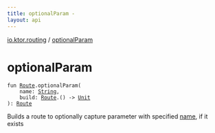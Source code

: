 ```yaml
---
title: optionalParam - 
layout: api
---
```


<div class='api-docs-breadcrumbs'><a href="index.html">io.ktor.routing</a> / <a href="./optional-param.html">optionalParam</a></div>

# optionalParam

<div class="signature"><code><span class="keyword">fun </span><a href="-route/index.html"><span class="identifier">Route</span></a><span class="symbol">.</span><span class="identifier">optionalParam</span><span class="symbol">(</span><br/>&nbsp;&nbsp;&nbsp;&nbsp;<span class="parameterName" id="io.ktor.routing$optionalParam(io.ktor.routing.Route, kotlin.String, kotlin.Function1((io.ktor.routing.Route, kotlin.Unit)))/name">name</span><span class="symbol">:</span>&nbsp;<a href="https://kotlinlang.org/api/latest/jvm/stdlib/kotlin/-string/index.html"><span class="identifier">String</span></a><span class="symbol">, </span><br/>&nbsp;&nbsp;&nbsp;&nbsp;<span class="parameterName" id="io.ktor.routing$optionalParam(io.ktor.routing.Route, kotlin.String, kotlin.Function1((io.ktor.routing.Route, kotlin.Unit)))/build">build</span><span class="symbol">:</span>&nbsp;<a href="-route/index.html"><span class="identifier">Route</span></a><span class="symbol">.</span><span class="symbol">(</span><span class="symbol">)</span>&nbsp;<span class="symbol">-&gt;</span>&nbsp;<a href="https://kotlinlang.org/api/latest/jvm/stdlib/kotlin/-unit/index.html"><span class="identifier">Unit</span></a><br/><span class="symbol">)</span><span class="symbol">: </span><a href="-route/index.html"><span class="identifier">Route</span></a></code></div>

Builds a route to optionally capture parameter with specified <a href="optional-param.html#io.ktor.routing$optionalParam(io.ktor.routing.Route, kotlin.String, kotlin.Function1((io.ktor.routing.Route, kotlin.Unit)))/name">name</a>, if it exists

